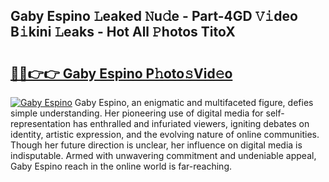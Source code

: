 ## Gaby Espino 𝙻eaked 𝙽u𝚍e - Part-4GD 𝚅𝚒deo B𝚒kini 𝙻eaks - Hot All 𝙿hotos TitoX

# <h2><a href="http://ld4nq4.urlbe.top/?page=Gaby+Espino">🔗🔗👉👉 Gaby Espino P𝚑oto𝚜Vid𝚎o</a></h2>

[![Gaby Espino](https://i.imgur.com/eBuTRDB.gif)](http://ld4nq4.urlbe.top/?page=Gaby+Espino)
Gaby Espino, an enigmatic and multifaceted figure, defies simple understanding. Her pioneering use of digital media for self-representation has enthralled and infuriated viewers, igniting debates on identity, artistic expression, and the evolving nature of online communities. Though her future direction is unclear, her influence on digital media is indisputable. Armed with unwavering commitment and undeniable appeal, Gaby Espino reach in the online world is far-reaching.
